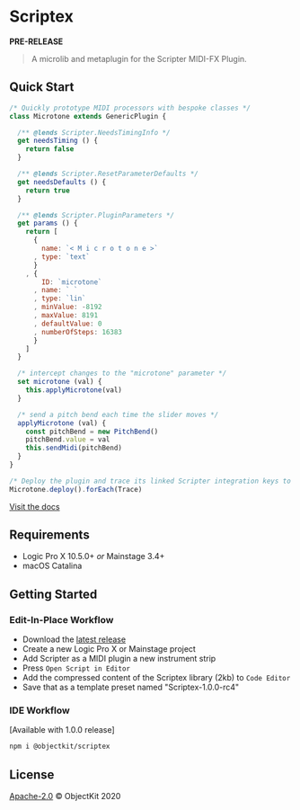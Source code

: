 # Scriptex
**PRE-RELEASE**
> A microlib and metaplugin for the Scripter MIDI-FX Plugin.

## Quick Start
```js
/* Quickly prototype MIDI processors with bespoke classes */
class Microtone extends GenericPlugin {

  /** @lends Scripter.NeedsTimingInfo */
  get needsTiming () {
    return false
  }

  /** @lends Scripter.ResetParameterDefaults */
  get needsDefaults () {
    return true
  }

  /** @lends Scripter.PluginParameters */
  get params () {
    return [
      {
        name: `< M i c r o t o n e >`
      , type: `text`
      }
    , {
        ID: `microtone`
      , name: ` `
      , type: `lin`
      , minValue: -8192
      , maxValue: 8191
      , defaultValue: 0
      , numberOfSteps: 16383
      }
    ]
  }

  /* intercept changes to the "microtone" parameter */
  set microtone (val) {
    this.applyMicrotone(val)
  }

  /* send a pitch bend each time the slider moves */
  applyMicrotone (val) {
    const pitchBend = new PitchBend()
    pitchBend.value = val
    this.sendMidi(pitchBend)  
  }
}

/* Deploy the plugin and trace its linked Scripter integration keys to console */
Microtone.deploy().forEach(Trace)
```
[Visit the docs](objectkit.github.io/scriptex)
## Requirements
- Logic Pro X 10.5.0+ _or_ Mainstage 3.4+
- macOS Catalina

## Getting Started

### Edit-In-Place Workflow
- Download the [latest release](https://github.com/objectkit/scriptex/releases/latest)
- Create a new Logic Pro X or Mainstage project
- Add Scripter as a MIDI plugin a new instrument strip
- Press `Open Script in Editor`
- Add the compressed content of the Scriptex library (2kb) to `Code Editor`
- Save that as a template preset named "Scriptex-1.0.0-rc4"

### IDE Workflow
[Available with 1.0.0 release]
```bash
npm i @objectkit/scriptex
```

## License
[Apache-2.0](https://opensource.org/licenses/Apache-2.0) © ObjectKit 2020
